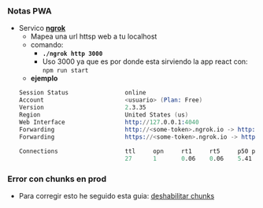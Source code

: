 ### Notas PWA
- Servico [**ngrok**](https://ngrok.com/download)
  - Mapea una url httsp web a tu localhost 
  - comando:
    - **`./ngrok http 3000`**
    - Uso 3000 ya que es por donde esta sirviendo la app react con: `npm run start`
  - **ejemplo**
  ```s
  Session Status                online                                                                                                                    
  Account                       <usuario> (Plan: Free)                                                                                                  
  Version                       2.3.35 
  Region                        United States (us)
  Web Interface                 http://127.0.0.1:4040                                                                                                     
  Forwarding                    http://<some-token>.ngrok.io -> http://localhost:3000                                                                         
  Forwarding                    https://<some-token>.ngrok.io -> http://localhost:3000                                                                        
                                                                                                                                                          
  Connections                   ttl     opn     rt1     rt5     p50 p90                                                                               
                                27      1       0.06    0.06    5.41    8.29
  ```

### Error con chunks en prod
- Para corregir esto he seguido esta guia: [deshabilitar chunks](https://zeph.co/disable-code-splitting-create-react-app)

